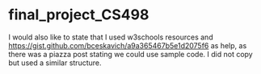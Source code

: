 # final_project_CS498

I would also like to state that I used w3schools resources and https://gist.github.com/bceskavich/a9a365467b5e1d2075f6 as help, as there was a piazza post stating we could use sample code. I did not copy but used a similar structure.
